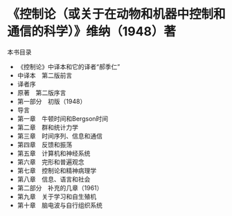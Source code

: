 # 《控制论（或关于在动物和机器中控制和通信的科学）》维纳（1948）著 #




本书目录

- 《控制论》中译本和它的译者“郝季仁”
- 中译本　第二版前言
- 译者序
- 原著　第二版序言
- 第一部分　初版（1948）
- 导言
- 第一章　牛顿时间和Bergson时间
- 第二章　群和统计力学
- 第三章　时间序列、信息和通信
- 第四章　反馈和振荡
- 第五章　计算机和神经系统
- 第六章　完形和普遍观念
- 第七章　控制论和精神病理学
- 第八章　信息、语言和社会
- 第二部分　补充的几章（1961）
- 第九章　关于学习和自生殖机
- 第十章　脑电波与自行组织系统
